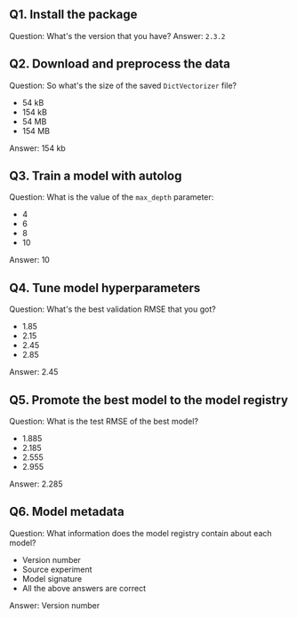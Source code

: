 ## Q1. Install the package

Question: What's the version that you have?
Answer: `2.3.2`

## Q2. Download and preprocess the data

Question: So what's the size of the saved `DictVectorizer` file?
* 54 kB
* 154 kB
* 54 MB
* 154 MB

Answer: 154 kb

## Q3. Train a model with autolog

Question: What is the value of the `max_depth` parameter:
* 4
* 6
* 8
* 10

Answer: 10

## Q4. Tune model hyperparameters

Question: What's the best validation RMSE that you got?

* 1.85
* 2.15
* 2.45
* 2.85

Answer: 2.45

## Q5. Promote the best model to the model registry

Question: What is the test RMSE of the best model?

* 1.885
* 2.185
* 2.555
* 2.955

Answer: 2.285

## Q6. Model metadata

Question: What information does the model registry contain about each model?

* Version number
* Source experiment
* Model signature
* All the above answers are correct

Answer: Version number
